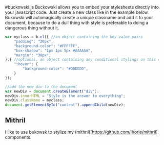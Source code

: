 #buckowski.js
Buckowski allows you to embed your stylesheets directly into your javascript code.
Just create a new class like in the example below. Bukowski will automagically create a unique classname and add it to your document, because to do a dull thing with style is preferable to doing a dangerous thing without it.

```javascript
var myclass = b.cl({ //an object containing the key value pairs
	"padding": "20px",
	"background-color": "#FFFFFF",
	"box-shadow": "1px 1px 5px #AAAAAA",
	"margin": "30px",
},{ //optional, an object containing any conditional stylings on this class
	":hover": {
		"background-color": "#DDDDDD",
	}
});

//add the new div to the document
var newDiv = document.createElement("div");
newDiv.innerHTML = "Style is the answer to everything";
newDiv.className = myclass;
document.getElementById("content").appendChild(newDiv);
```

## Mithril
I like to use bukowsk to stylize my (mithril)[https://github.com/lhorie/mithril] components.
